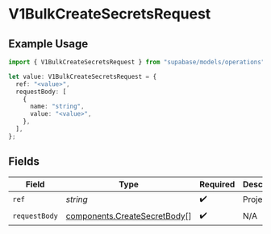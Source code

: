 # V1BulkCreateSecretsRequest

## Example Usage

```typescript
import { V1BulkCreateSecretsRequest } from "supabase/models/operations";

let value: V1BulkCreateSecretsRequest = {
  ref: "<value>",
  requestBody: [
    {
      name: "string",
      value: "<value>",
    },
  ],
};
```

## Fields

| Field                                                                        | Type                                                                         | Required                                                                     | Description                                                                  |
| ---------------------------------------------------------------------------- | ---------------------------------------------------------------------------- | ---------------------------------------------------------------------------- | ---------------------------------------------------------------------------- |
| `ref`                                                                        | *string*                                                                     | :heavy_check_mark:                                                           | Project ref                                                                  |
| `requestBody`                                                                | [components.CreateSecretBody](../../models/components/createsecretbody.md)[] | :heavy_check_mark:                                                           | N/A                                                                          |
